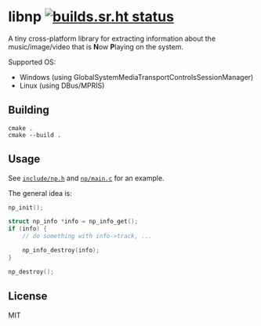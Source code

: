 # libnp [![builds.sr.ht status](https://builds.sr.ht/~delthas/libnp.svg)](https://builds.sr.ht/~delthas/libnp)

A tiny cross-platform library for extracting information about the music/image/video that is **N**ow **P**laying on the system.

Supported OS:
- Windows (using GlobalSystemMediaTransportControlsSessionManager)
- Linux (using DBus/MPRIS)

## Building

```
cmake .
cmake --build .
```

## Usage

See [`include/np.h`](include/np.h) and [`np/main.c`](np/main.c) for an example.

The general idea is:
```c
np_init();

struct np_info *info = np_info_get();
if (info) {
    // do something with info->track, ...

    np_info_destroy(info);
}

np_destroy();
```

## License

MIT

